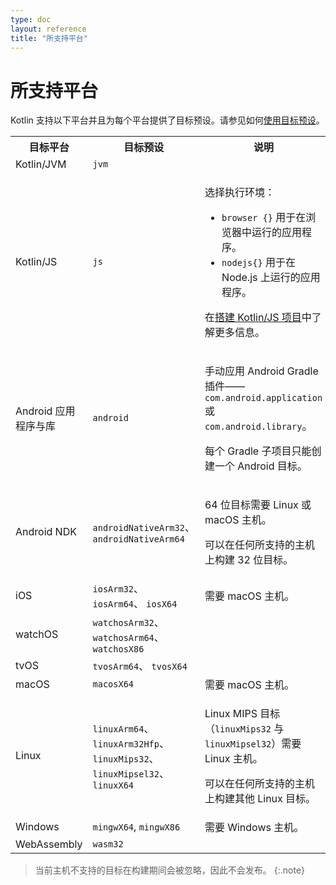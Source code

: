 ```yaml
---
type: doc
layout: reference
title: "所支持平台"
---
```


# 所支持平台

Kotlin 支持以下平台并且为每个平台提供了目标预设。请参见如何[使用目标预设](mpp-set-up-targets.html)。

<table>
    <tr>
        <th>目标平台</th>
        <th>目标预设</th>
        <th>说明</th>
    </tr>
    <tr>
        <td>Kotlin/JVM</td>
        <td><code>jvm</code></td>
        <td></td>
    </tr>
    <tr>
        <td>Kotlin/JS</td>
        <td><code>js</code></td>
        <td>
            <p>选择执行环境：</p>
            <ul>
                <li><code>browser {}</code> 用于在浏览器中运行的应用程序。</li>
                <li><code>nodejs{}</code> 用于在 Node.js 上运行的应用程序。</li>
            </ul>
            <p>在<a href="js-project-setup.html#choosing-execution-environment">搭建 Kotlin/JS 项目</a>中了解更多信息。</p>
        </td>
    </tr>
    <tr>
        <td>Android 应用程序与库</td>
        <td><code>android</code></td>
        <td>
            <p>手动应用 Android Gradle 插件——<code>com.android.application</code> 或 <code>com.android.library</code>。</p>
            <p>每个 Gradle 子项目只能创建一个 Android 目标。</p>
        </td>
    </tr>
    <tr>
        <td>Android NDK</td>
        <td><code>androidNativeArm32</code>、 <code>androidNativeArm64</code></td>
        <td>
            <p>64 位目标需要 Linux 或 macOS 主机。</p>
            <p>可以在任何所支持的主机上构建 32 位目标。</p>
        </td>
    </tr>
    <tr>
        <td>iOS</td>
        <td><code>iosArm32</code>、 <code>iosArm64</code>、 <code>iosX64</code></td>
        <td>需要 macOS 主机。</td>
    </tr>
    <tr>
        <td>watchOS</td>
        <td><code>watchosArm32</code>、 <code>watchosArm64</code>、 <code>watchosX86</code></td>
        <td></td>
    </tr>
    <tr>
        <td>tvOS</td>
        <td><code>tvosArm64</code>、 <code>tvosX64</code></td>
        <td></td>
    </tr>
    <tr>
        <td>macOS</td>
        <td><code>macosX64</code></td>
        <td>需要 macOS 主机。</td>
    </tr>
    <tr>
        <td>Linux</td>
        <td><code>linuxArm64</code>、 <code>linuxArm32Hfp</code>、 <code>linuxMips32</code>、 <code>linuxMipsel32</code>、 <code>linuxX64</code></td>
        <td>
            <p>Linux MIPS 目标（<code>linuxMips32</code> 与 <code>linuxMipsel32</code>）需要 Linux 主机。</p>
            <p>可以在任何所支持的主机上构建其他 Linux 目标。</p>
        </td>
    </tr>
    <tr>
        <td>Windows</td>
        <td><code>mingwX64</code>, <code>mingwX86</code></td>
        <td>需要 Windows 主机。</td>
    </tr>
    <tr>
        <td>WebAssembly</td>
        <td><code>wasm32</code></td>
        <td></td>
    </tr>
</table>

> 当前主机不支持的目标在构建期间会被忽略，因此不会发布。
{:.note}
